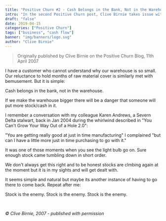```yaml
---
title: "Positive Churn #2 - Cash Belongs in the Bank, Not in the Warehouse"
intro: "In the second Positive Churn post, Clive Birnie takes issue with large stock (inventory) holdings being a good idea."
draft: "false"
date: 2019-04-15
categories: ["Positive Churn"]
tags: ["business", "cash flow"]
banner: "img/banners/logo.svg"
author: "Clive Birnie"
---
```

> Originally published by Clive Birnie on the Positive Churn Blog, 11th April 2007

I have a customer who cannot understand why our warehouse is so small. Our reluctance to hold months of raw material cover is similarly met with bemusement. But it is simple:

Cash belongs in the bank, not in the warehouse.

If we make the warehouse bigger there will be a danger that someone will put more stock/cash in it.

I remember a conversation with my colleague Karen Andrews, a Severn Delta stalwart, back in Jan 2004 during the whirlwind described in "You Can't Grow Your Way Out of a Hole 2.0":

"You are getting really good at just in time manufacturing" I complained "but can I have a little more just in time purchasing to go with it."

It was one of those moments when you see the light bulb go on. Sure enough stock came tumbling down in short order.

We don't always get this right and to be honest stocks are clmbing again at the moment but it is in my sights and will get dealt with.

It seems simple and natural but maybe its another instance of having to go there to come back. Repeat after me:

Stock is the enemy. Stock is the enemy. Stock is the enemy.

<br>

*&copy; Clive Birnie, 2007 - published with permission*